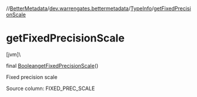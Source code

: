 //[BetterMetadata](../../../index.md)/[dev.warrengates.bettermetadata](../index.md)/[TypeInfo](index.md)/[getFixedPrecisionScale](get-fixed-precision-scale.md)

# getFixedPrecisionScale

[jvm]\

final [Boolean](https://docs.oracle.com/javase/8/docs/api/java/lang/Boolean.html)[getFixedPrecisionScale](get-fixed-precision-scale.md)()

Fixed precision scale

Source column: FIXED_PREC_SCALE

